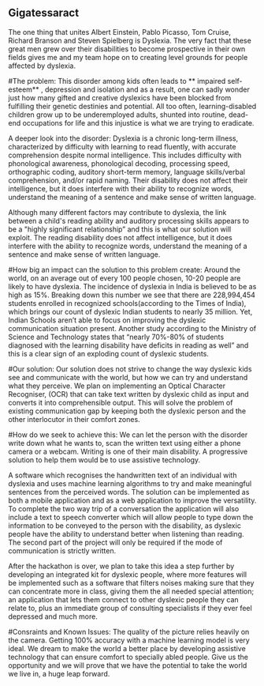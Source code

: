 ## Gigatessaract

The one thing that unites Albert Einstein, Pablo Picasso, Tom Cruise, Richard Branson and Steven Spielberg is Dyslexia. The very fact that these great men grew over their disabilities to become prospective in their own fields gives me and my team hope on to creating level grounds for people affected by dyslexia.

#The problem:
This disorder among kids often leads to ** impaired self-esteem** , depression and isolation and as a result, one can sadly wonder just how many gifted and creative dyslexics have been blocked from fulfilling their genetic destinies and potential. All too often, learning-disabled children grow up to be underemployed adults, shunted into routine, dead-end occupations for life and this injustice is what we are trying to eradicate.

A deeper look into the disorder: Dyslexia is a chronic long-term illness, characterized by difficulty with learning to read fluently, with accurate comprehension despite normal intelligence. This includes difficulty with phonological awareness, phonological decoding, processing speed, orthographic coding, auditory short-term memory, language skills/verbal comprehension, and/or rapid naming. Their disability does not affect their intelligence, but it does interfere with their ability to recognize words, understand the meaning of a sentence and make sense of written language.

Although many different factors may contribute to dyslexia, the link between a child's reading ability and auditory processing skills appears to be a "highly significant relationship” and this is what our solution will exploit. The reading disability does not affect intelligence, but it does interfere with the ability to recognize words, understand the meaning of a sentence and make sense of written language.

#How big an impact can the solution to this problem create:
Around the world, on an average out of every 100 people chosen, 10-20 people are likely to have dyslexia. The incidence of dyslexia in India is believed to be as high as 15%. Breaking down this number we see that there are 228,994,454 students enrolled in recognized schools(according to the Times of India), which brings our count of dyslexic Indian students to nearly 35 million. Yet, Indian Schools aren’t able to focus on improving the dyslexic communication situation present. Another study according to the Ministry of Science and Technology states that “nearly 70%-80% of students diagnosed with the learning disability have deficits in reading as well” and this is a clear sign of an exploding count of dyslexic students.

#Our solution:
Our solution does not strive to change the way dyslexic kids see and communicate with the world, but how we can try and understand what they perceive. We plan on implementing an Optical Character Recogniser, (OCR) that can take text written by dyslexic child as input and converts it into comprehensible output. This will solve the problem of existing communication gap by keeping both the dyslexic person and the other interlocutor in their comfort zones.

#How do we seek to achieve this: 
We can let the person with the disorder write down what he wants to, scan the written text using either a phone camera or a webcam. Writing is one of their main disability. A progressive solution to help them would be to use assistive technology.

A software which recognises the handwritten text of an individual with dyslexia and uses machine learning algorithms to try and make meaningful sentences from the perceived words. The solution can be implemented as both a mobile application and as a web application to improve the versatility. To complete the two way trip of a conversation the application will also include a text to speech converter which will allow people to type down the information to be conveyed to the person with the disability, as dyslexic people have the ability to understand better when listening than reading. The second part of the project will only be required if the mode of communication is strictly written.

After the hackathon is over, we plan to take this idea a step further by developing an integrated kit for dyslexic people, where more features will be implemented such as a software that filters noises making sure that they can concentrate more in class, giving them the all needed special attention; an application that lets them connect to other dyslexic people they can relate to, plus an immediate group of consulting specialists if they ever feel depressed and much more.

#Consraints and Known Issues:
The quality of the picture relies heavily on the camera.
Getting 100% accuracy with a machine learning model is very ideal.
We dream to make the world a better place by developing assistive technology that can ensure comfort to specially abled people. Give us the opportunity and we will prove that we have the potential to take the world we live in, a huge leap forward.
